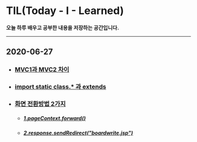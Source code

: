 # TIL(Today - I - Learned)
**오늘 하루 배우고 공부한 내용을 저장하는 공간입니다.**


---

## 2020-06-27
- ### [MVC1과 MVC2 차이](https://github.com/shm1113/TIL/blob/master/20200626.md#mvc1%EA%B3%BC-mvc2-%EC%B0%A8%EC%9D%B4)
- ### [import static class.* 과 extends](https://github.com/shm1113/TIL/blob/master/20200626.md#import-static---%EA%B3%BC-extends)
- ### [화면 전환방법 2가지](https://github.com/shm1113/TIL/blob/master/20200626.md#%ED%99%94%EB%A9%B4-%EC%A0%84%ED%99%98%EB%B0%A9%EB%B2%95-2%EA%B0%80%EC%A7%80)
  - ##### [1.pageContext.forward()](https://github.com/shm1113/TIL/blob/master/20200626.md#1pagecontextforward)
  - ##### [2.response.sendRedirect("boardwrite.jsp")](https://github.com/shm1113/TIL/blob/master/20200626.md#2responsesendredirectboardwritejsp)
